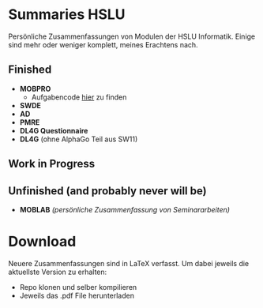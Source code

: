 # Summaries HSLU
Persönliche Zusammenfassungen von Modulen der HSLU Informatik. Einige sind mehr oder weniger komplett, meines Erachtens nach.

## Finished

- **MOBPRO**
  - Aufgabencode [hier](https://github.com/madotha/mobpro_projects) zu finden
- **SWDE**
- **AD**
- **PMRE**
- **DL4G Questionnaire**
- **DL4G** (ohne AlphaGo Teil aus SW11)

## Work in Progress



## Unfinished (and probably never will be)

- **MOBLAB** *(persönliche Zusammenfassung von Seminararbeiten)*



# Download

Neuere Zusammenfassungen sind in LaTeX verfasst.
Um dabei jeweils die aktuellste Version zu erhalten:
* Repo klonen und selber kompilieren
* Jeweils das .pdf File herunterladen
